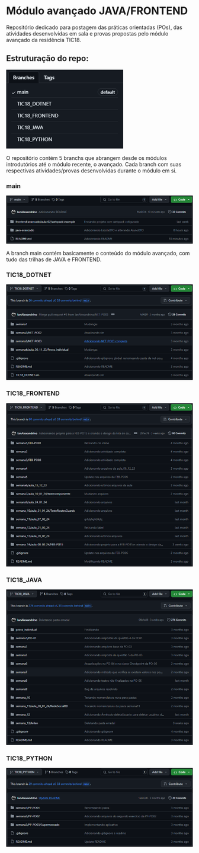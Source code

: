 # Módulo avançado JAVA/FRONTEND

Repositório dedicado para postagem das práticas orientadas (POs), das atividades desenvolvidas em sala e provas propostas pelo módulo avançado da residência TIC18.

## Estruturação do repo:

![Estrutura do repo](https://github.com/IanAlexandrino/residencia18/blob/main/imgs_repo/Captura%20de%20tela%202024-03-26%20095116.png)

O repositório contém 5 branchs que abrangem desde os módulos introdutórios até o módulo recente, o avançado. Cada branch com suas respectivas atividades/provas desenvolvidas durante o módulo em si.

### main

![main](https://github.com/IanAlexandrino/residencia18/blob/main/imgs_repo/Captura%20de%20tela%202024-03-26%20095133.png)

A branch main contém basicamente o conteúdo do módulo avançado, com tudo das trilhas de JAVA e FRONTEND.

### TIC18_DOTNET

![main](https://github.com/IanAlexandrino/residencia18/blob/main/imgs_repo/Captura%20de%20tela%202024-03-26%20095212.png)

### TIC18_FRONTEND

![main](https://github.com/IanAlexandrino/residencia18/blob/main/imgs_repo/Captura%20de%20tela%202024-03-26%20095228.png)

### TIC18_JAVA

![main](https://github.com/IanAlexandrino/residencia18/blob/main/imgs_repo/Captura%20de%20tela%202024-03-26%20095247.png)

### TIC18_PYTHON

![main](https://github.com/IanAlexandrino/residencia18/blob/main/imgs_repo/Captura%20de%20tela%202024-03-26%20095302.png)